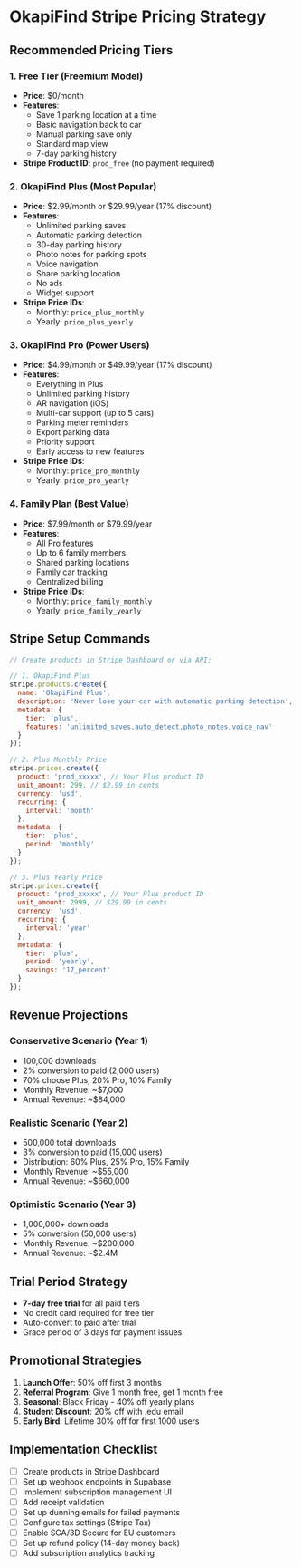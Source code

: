 # OkapiFind Stripe Pricing Strategy

## Recommended Pricing Tiers

### 1. **Free Tier** (Freemium Model)
- **Price**: $0/month
- **Features**:
  - Save 1 parking location at a time
  - Basic navigation back to car
  - Manual parking save only
  - Standard map view
  - 7-day parking history
- **Stripe Product ID**: `prod_free` (no payment required)

### 2. **OkapiFind Plus** (Most Popular)
- **Price**: $2.99/month or $29.99/year (17% discount)
- **Features**:
  - Unlimited parking saves
  - Automatic parking detection
  - 30-day parking history
  - Photo notes for parking spots
  - Voice navigation
  - Share parking location
  - No ads
  - Widget support
- **Stripe Price IDs**:
  - Monthly: `price_plus_monthly`
  - Yearly: `price_plus_yearly`

### 3. **OkapiFind Pro** (Power Users)
- **Price**: $4.99/month or $49.99/year (17% discount)
- **Features**:
  - Everything in Plus
  - Unlimited parking history
  - AR navigation (iOS)
  - Multi-car support (up to 5 cars)
  - Parking meter reminders
  - Export parking data
  - Priority support
  - Early access to new features
- **Stripe Price IDs**:
  - Monthly: `price_pro_monthly`
  - Yearly: `price_pro_yearly`

### 4. **Family Plan** (Best Value)
- **Price**: $7.99/month or $79.99/year
- **Features**:
  - All Pro features
  - Up to 6 family members
  - Shared parking locations
  - Family car tracking
  - Centralized billing
- **Stripe Price IDs**:
  - Monthly: `price_family_monthly`
  - Yearly: `price_family_yearly`

## Stripe Setup Commands

```javascript
// Create products in Stripe Dashboard or via API:

// 1. OkapiFind Plus
stripe.products.create({
  name: 'OkapiFind Plus',
  description: 'Never lose your car with automatic parking detection',
  metadata: {
    tier: 'plus',
    features: 'unlimited_saves,auto_detect,photo_notes,voice_nav'
  }
});

// 2. Plus Monthly Price
stripe.prices.create({
  product: 'prod_xxxxx', // Your Plus product ID
  unit_amount: 299, // $2.99 in cents
  currency: 'usd',
  recurring: {
    interval: 'month'
  },
  metadata: {
    tier: 'plus',
    period: 'monthly'
  }
});

// 3. Plus Yearly Price
stripe.prices.create({
  product: 'prod_xxxxx', // Your Plus product ID
  unit_amount: 2999, // $29.99 in cents
  currency: 'usd',
  recurring: {
    interval: 'year'
  },
  metadata: {
    tier: 'plus',
    period: 'yearly',
    savings: '17_percent'
  }
});
```

## Revenue Projections

### Conservative Scenario (Year 1)
- 100,000 downloads
- 2% conversion to paid (2,000 users)
- 70% choose Plus, 20% Pro, 10% Family
- Monthly Revenue: ~$7,000
- Annual Revenue: ~$84,000

### Realistic Scenario (Year 2)
- 500,000 total downloads
- 3% conversion to paid (15,000 users)
- Distribution: 60% Plus, 25% Pro, 15% Family
- Monthly Revenue: ~$55,000
- Annual Revenue: ~$660,000

### Optimistic Scenario (Year 3)
- 1,000,000+ downloads
- 5% conversion (50,000 users)
- Monthly Revenue: ~$200,000
- Annual Revenue: ~$2.4M

## Trial Period Strategy

- **7-day free trial** for all paid tiers
- No credit card required for free tier
- Auto-convert to paid after trial
- Grace period of 3 days for payment issues

## Promotional Strategies

1. **Launch Offer**: 50% off first 3 months
2. **Referral Program**: Give 1 month free, get 1 month free
3. **Seasonal**: Black Friday - 40% off yearly plans
4. **Student Discount**: 20% off with .edu email
5. **Early Bird**: Lifetime 30% off for first 1000 users

## Implementation Checklist

- [ ] Create products in Stripe Dashboard
- [ ] Set up webhook endpoints in Supabase
- [ ] Implement subscription management UI
- [ ] Add receipt validation
- [ ] Set up dunning emails for failed payments
- [ ] Configure tax settings (Stripe Tax)
- [ ] Enable SCA/3D Secure for EU customers
- [ ] Set up refund policy (14-day money back)
- [ ] Add subscription analytics tracking